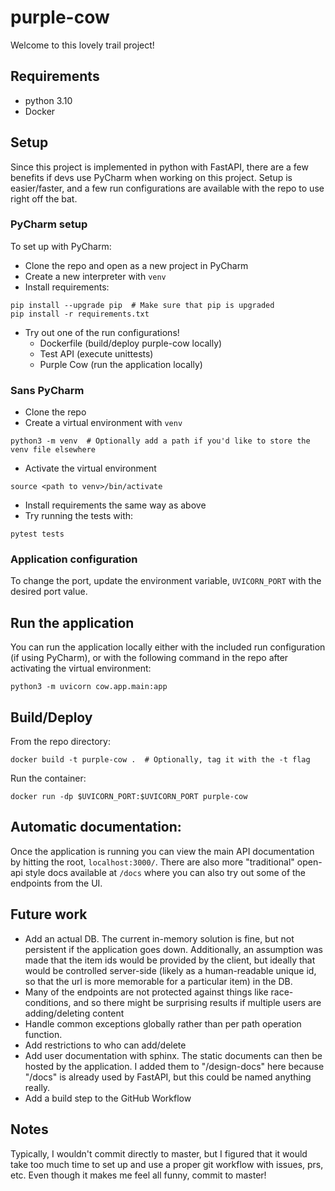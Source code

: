 # purple-cow
Welcome to this lovely trail project!

## Requirements
- python 3.10
- Docker

## Setup
Since this project is implemented in python with FastAPI, there are a few benefits if devs use PyCharm when working on
this project.
Setup is easier/faster, and a few run configurations are available with the repo to use right off the bat.

### PyCharm setup
To set up with PyCharm:
- Clone the repo and open as a new project in PyCharm
- Create a new interpreter with `venv`
- Install requirements:
```shell
pip install --upgrade pip  # Make sure that pip is upgraded
pip install -r requirements.txt
```
- Try out one of the run configurations!
  - Dockerfile (build/deploy purple-cow locally)
  - Test API (execute unittests)
  - Purple Cow (run the application locally)

### Sans PyCharm
- Clone the repo
- Create a virtual environment with `venv`
```shell
python3 -m venv  # Optionally add a path if you'd like to store the venv file elsewhere
```
- Activate the virtual environment
```shell
source <path to venv>/bin/activate 
```
- Install requirements the same way as above
- Try running the tests with:
```shell
pytest tests
```

### Application configuration
To change the port, update the environment variable, `UVICORN_PORT` with the desired port value.


## Run the application
You can run the application locally either with the included run configuration (if using PyCharm), or with the
following command in the repo after activating the virtual environment:
```shell
python3 -m uvicorn cow.app.main:app
```

## Build/Deploy
From the repo directory:
```shell
docker build -t purple-cow .  # Optionally, tag it with the -t flag
```

Run the container:
```shell
docker run -dp $UVICORN_PORT:$UVICORN_PORT purple-cow
```

## Automatic documentation:
Once the application is running you can view the main API documentation by hitting the root, `localhost:3000/`.
There are also more "traditional" open-api style docs available at `/docs` where you can also try out some of the
endpoints from the UI.

## Future work
- Add an actual DB. The current in-memory solution is fine, but not persistent if the application goes down.
Additionally, an assumption was made that the item ids would be provided by the client, but ideally that would be
controlled server-side (likely as a human-readable unique id, so that the url is more memorable for a particular item)
in the DB.
- Many of the endpoints are not protected against things like race-conditions, and so there might be surprising
results if multiple users are adding/deleting content
- Handle common exceptions globally rather than per path operation function.
- Add restrictions to who can add/delete 
- Add user documentation with sphinx.
The static documents can then be hosted by the application.
I added them to "/design-docs" here because "/docs" is already used by FastAPI, but this could be named anything really.
- Add a build step to the GitHub Workflow


## Notes
Typically, I wouldn't commit directly to master, but I figured that it would take too much time to set up and use a
proper git workflow with issues, prs, etc. Even though it makes me feel all funny, commit to master!